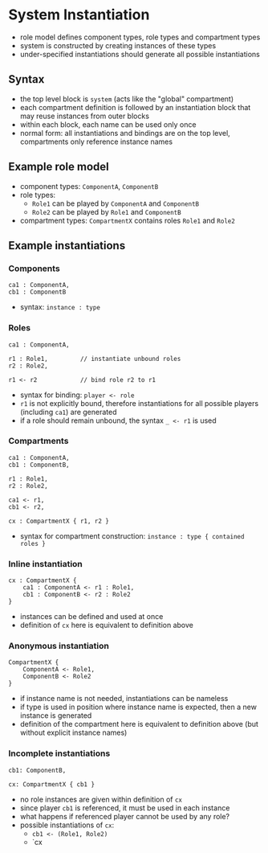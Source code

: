 System Instantiation
====================

- role model defines component types, role types and compartment types
- system is constructed by creating instances of these types
- under-specified instantiations should generate all possible instantiations

Syntax
------

- the top level block is `system` (acts like the "global" compartment)
- each compartment definition is followed by an instantiation block that may
  reuse instances from outer blocks
- within each block, each name can be used only once
- normal form: all instantiations and bindings are on the top level,
  compartments only reference instance names

Example role model
------------------

- component types: `ComponentA`, `ComponentB`
- role types:
    - `Role1` can be played by `ComponentA` and `ComponentB`
    - `Role2` can be played by `Role1` and `ComponentB`
- compartment types: `CompartmentX` contains roles `Role1` and `Role2`

Example instantiations
----------------------

### Components

```
ca1 : ComponentA,
cb1 : ComponentB
```

- syntax: `instance : type`

### Roles

```
ca1 : ComponentA,

r1 : Role1,         // instantiate unbound roles
r2 : Role2,

r1 <- r2            // bind role r2 to r1
```

- syntax for binding: `player <- role`
- `r1` is not explicitly bound, therefore instantiations for all possible
  players (including `ca1`) are generated
- if a role should remain unbound, the syntax `_ <- r1` is used

### Compartments

```
ca1 : ComponentA,
cb1 : ComponentB,

r1 : Role1,
r2 : Role2,

ca1 <- r1,
cb1 <- r2,

cx : CompartmentX { r1, r2 }
```

- syntax for compartment construction: `instance : type { contained roles }`

### Inline instantiation

```
cx : CompartmentX {
    ca1 : ComponentA <- r1 : Role1,
    cb1 : ComponentB <- r2 : Role2
}
```

- instances can be defined and used at once
- definition of `cx` here is equivalent to definition above

### Anonymous instantiation

```
CompartmentX {
    ComponentA <- Role1,
    ComponentB <- Role2
}
```

- if instance name is not needed, instantiations can be nameless
- if type is used in position where instance name is expected, then a new
  instance is generated
- definition of the compartment here is equivalent to definition above (but
  without explicit instance names)

### Incomplete instantiations

```
cb1: ComponentB,

cx: CompartmentX { cb1 }
```

- no role instances are given within definition of `cx`
- since player `cb1` is referenced, it must be used in each instance
- what happens if referenced player cannot be used by any role?
- possible instantiations of `cx`:
    - `cb1 <- (Role1, Role2)`
    - `cx 
